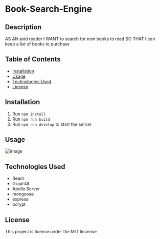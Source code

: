 # Book-Search-Engine

## Description
AS AN avid reader
I WANT to search for new books to read
SO THAT I can keep a list of books to purchase

## Table of Contents
- [Installation](#installation)
- [Usage](#usage)
- [Technologies Used](#technologies-used)
- [License](#license)

## Installation

1. Run `npm install` 
2. Run `npm run build`
3. Run `npm run develop` to start the server

## Usage
![image](https://user-images.githubusercontent.com/97656734/213969609-b094ed7f-f822-4bbf-8627-5bea6ce3669c.png)


## Technologies Used
- React
- GraphQL
- Apollo Server
- mongoose
- express
- bcrypt

## License
This project is license under the MIT lincense
